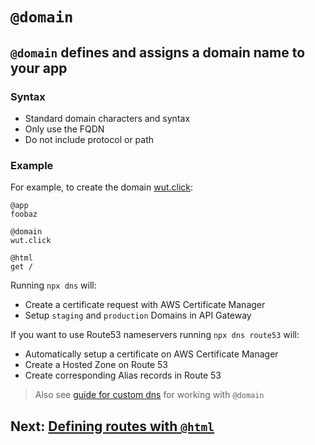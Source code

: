 # `@domain`

## `@domain` defines and assigns a domain name to your app

### Syntax
- Standard domain characters and syntax
- Only use the FQDN
- Do not include protocol or path

### Example
For example, to create the domain [wut.click](https://wut.click):

```arc
@app
foobaz

@domain
wut.click

@html
get /
```

Running `npx dns` will:

- Create a certificate request with AWS Certificate Manager
- Setup `staging` and `production` Domains in API Gateway

If you want to use Route53 nameservers running `npx dns route53` will:

- Automatically setup a certificate on AWS Certificate Manager
- Create a Hosted Zone on Route 53
- Create corresponding Alias records in Route 53

> Also see [guide for custom dns](/guides/custom-dns) for working with `@domain`

## Next: [Defining routes with `@html`](/reference/html)
